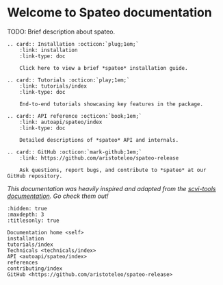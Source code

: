 # Welcome to Spateo documentation

TODO: Brief description about spateo.

```{eval-rst}
.. card:: Installation :octicon:`plug;1em;`
    :link: installation
    :link-type: doc

    Click here to view a brief *spateo* installation guide.
```

```{eval-rst}
.. card:: Tutorials :octicon:`play;1em;`
    :link: tutorials/index
    :link-type: doc

    End-to-end tutorials showcasing key features in the package.
```

```{eval-rst}
.. card:: API reference :octicon:`book;1em;`
    :link: autoapi/spateo/index
    :link-type: doc

    Detailed descriptions of *spateo* API and internals.
```

```{eval-rst}
.. card:: GitHub :octicon:`mark-github;1em;`
    :link: https://github.com/aristoteleo/spateo-release

    Ask questions, report bugs, and contribute to *spateo* at our GitHub repository.
```

*This documentation was heavily inspired and adapted from the [scvi-tools documentation](https://docs.scvi-tools.org/en/stable/). Go check them out!*

```{toctree}
:hidden: true
:maxdepth: 3
:titlesonly: true

Documentation home <self>
installation
tutorials/index
Technicals <technicals/index>
API <autoapi/spateo/index>
references
contributing/index
GitHub <https://github.com/aristoteleo/spateo-release>
```
